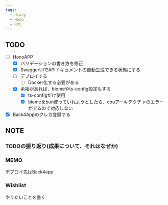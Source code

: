 ```yaml
---
tags:
  - diary
  - Hono
  - RPC
---
```


## TODO
- [ ] HonoAPP
	- [x] バリデーションの書き方を修正
	- [x] SwaggerUIでAPIドキュメントの自動生成できる状態にする
	- [ ] デプロイする
		- [ ] Docker化する必要がある
	- [x] 余裕があれば、biomeやts-config設定もする
		- [x] ts-configだけ使用
		- [x] biomeをbun使っていれようとしたら、cpuアーキテクチャのエラーがでるので対応しない
- [x] Back4Appのクレカ登録する
## NOTE
### TODOの振り返り(成果について、それはなぜか)



### MEMO
デプロイ先はBack4app

### Wishlist
やりたいことを書く
